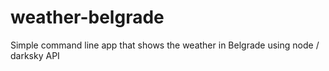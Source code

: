 # weather-belgrade
Simple command line app that shows the weather in Belgrade using node / darksky API
